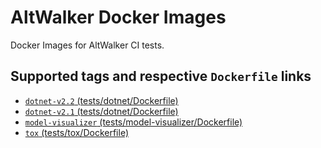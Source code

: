 # AltWalker Docker Images

Docker Images for AltWalker CI tests.

## Supported tags and respective `Dockerfile` links

* [`dotnet-v2.2` (tests/dotnet/Dockerfile)](https://gitlab.com/altom/altwalker/docker-images/blob/master/tests/dotnet/Dockerfile)
* [`dotnet-v2.1` (tests/dotnet/Dockerfile)](https://gitlab.com/altom/altwalker/docker-images/blob/master/tests/dotnet/Dockerfile)
* [`model-visualizer` (tests/model-visualizer/Dockerfile)](https://gitlab.com/altom/altwalker/docker-images/blob/master/tests/model-visualizer/Dockerfile)
* [`tox` (tests/tox/Dockerfile)](https://gitlab.com/altom/altwalker/docker-images/blob/master/tests/tox/Dockerfile)